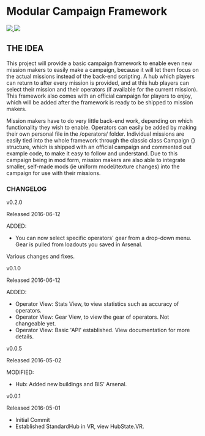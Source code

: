 <p align="center">
<h1>Modular Campaign Framework</h1>
<a href="https://github.com/CER10TY/Modular-Campaign/releases">
	<img src="https://img.shields.io/github/release/CER10TY/Modular-Campaign.svg" />
</a>
<a href="https://github.com/CER10TY/Modular-Campaign/issues">
	<img src="https://img.shields.io/github/issues/CER10TY/Modular-Campaign.svg" />
</a>
</p>

<h2>THE IDEA</h2>

This project will provide a basic campaign framework to enable even new mission makers to easily make a campaign, because it will let them focus on the actual missions instead of the back-end scripting.
A hub which players can return to after every mission is provided, and at this hub players can select their mission and their operators (if available for the current mission). This framework also comes with an official campaign for players to enjoy, which will be added after the framework is ready to be shipped to mission makers.

Mission makers have to do very little back-end work, depending on which functionality they wish to enable. Operators can easily be added by making their own personal file in the /operators/ folder.
Individual missions are easily tied into the whole framework through the classic class Campaign {} structure, which is shipped with an official campaign and commented out example code, to make it easy to follow and understand. Due to this campaign being in mod form, mission makers are also able to integrate smaller, self-made mods (ie uniform model/texture changes) into the campaign for use with their missions.

<h3>CHANGELOG</h3>
v0.2.0

Released 2016-06-12

ADDED:
* You can now select specific operators' gear from a drop-down menu. Gear is pulled from loadouts you saved in Arsenal.

Various changes and fixes.

v0.1.0

Released 2016-06-12

ADDED:
* Operator View: Stats View, to view statistics such as accuracy of operators.
* Operator View: Gear View, to view the gear of operators. Not changeable yet.
* Operator View: Basic 'API' established. View documentation for more details.

v0.0.5

Released 2016-05-02

MODIFIED:
* Hub: Added new buildings and BIS' Arsenal.

v0.0.1

Released 2016-05-01

* Initial Commit
* Established StandardHub in VR, view HubState.VR.
